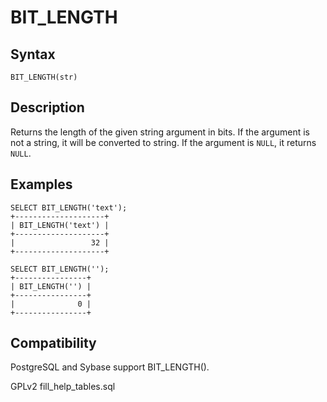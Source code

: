 
# BIT_LENGTH

## Syntax


```
BIT_LENGTH(str)
```


## Description


Returns the length of the given string argument in bits. If the argument is not a string, it will be converted to string. If the argument is `NULL`, it returns `NULL`.


## Examples


```
SELECT BIT_LENGTH('text');
+--------------------+
| BIT_LENGTH('text') |
+--------------------+
|                 32 |
+--------------------+
```

```
SELECT BIT_LENGTH('');
+----------------+
| BIT_LENGTH('') |
+----------------+
|              0 |
+----------------+
```

## Compatibility


PostgreSQL and Sybase support BIT_LENGTH().


GPLv2 fill_help_tables.sql

